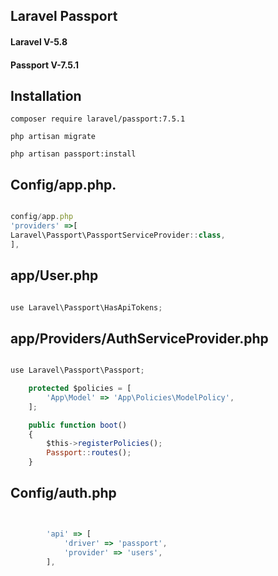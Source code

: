 ## Laravel Passport


#### Laravel V-5.8
#### Passport V-7.5.1


## Installation

```` composer require laravel/passport:7.5.1 ````

```` php artisan migrate ````

```` php artisan passport:install ````



## Config/app.php.

```javascript 

config/app.php
'providers' =>[
Laravel\Passport\PassportServiceProvider::class,
],

````

## app/User.php

```javascript 

use Laravel\Passport\HasApiTokens;


````


## app/Providers/AuthServiceProvider.php


```javascript 

use Laravel\Passport\Passport; 

    protected $policies = [ 
        'App\Model' => 'App\Policies\ModelPolicy', 
    ];

    public function boot() 
    { 
        $this->registerPolicies(); 
        Passport::routes(); 
    } 

````

## Config/auth.php

```javascript 


        'api' => [ 
            'driver' => 'passport', 
            'provider' => 'users', 
        ], 


````